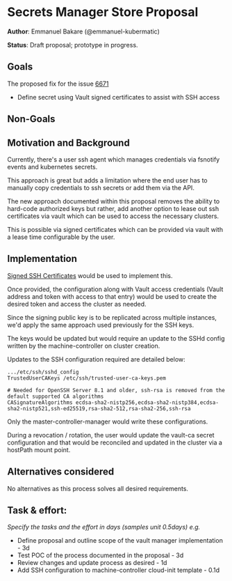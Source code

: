 # Secrets Manager Store Proposal

**Author**: Emmanuel Bakare (@emmanuel-kubermatic)

**Status**: Draft proposal; prototype in progress.

## Goals
The proposed fix for the issue [6671](https://github.com/kubermatic/kubermatic/issues/6671) 

- Define secret using Vault signed certificates to assist with SSH access

## Non-Goals


## Motivation and Background

Currently, there's a user ssh agent which manages credentials via fsnotify events and kubernetes secrets.

This approach is great but adds a limitation where the end user has to manually copy credentials to ssh secrets or add them via the API.

The new approach documented within this proposal removes the ability to hard-code authorized keys but rather, add another option to lease out ssh certificates via vault which can be used to access the necessary clusters.

This is possible via signed certificates which can be provided via vault with a lease time configurable by the user.


## Implementation

[Signed SSH Certificates](https://www.vaultproject.io/docs/secrets/ssh/signed-ssh-certificates) would be used to implement this.

Once provided, the configuration along with Vault access credentials (Vault address and token with access to that entry) would be used to create the desired token and access the cluster as needed.

Since the signing public key is to be replicated across multiple instances, we'd apply the same approach used previously for the SSH keys.

The keys would be updated but would require an update to the SSHd config written by the machine-controller on cluster creation. 

Updates to the SSH configuration required are detailed below:
```text
.../etc/ssh/sshd_config
TrustedUserCAKeys /etc/ssh/trusted-user-ca-keys.pem

# Needed for OpenSSH Server 8.1 and older, ssh-rsa is removed from the default supported CA algorithms
CASignatureAlgorithms ecdsa-sha2-nistp256,ecdsa-sha2-nistp384,ecdsa-sha2-nistp521,ssh-ed25519,rsa-sha2-512,rsa-sha2-256,ssh-rsa
```

Only the master-controller-manager would write these configurations.

During a revocation / rotation, the user would update the vault-ca secret configuration and that would be reconciled and updated in the cluster via a hostPath mount point.


## Alternatives considered

No alternatives as this process solves all desired requirements.


## Task & effort:
*Specify the tasks and the effort in days (samples unit 0.5days) e.g.*
* Define proposal and outline scope of the vault manager implementation - 3d
* Test POC of the process documented in the proposal - 3d
* Review changes and update process as desired - 1d
* Add SSH configuration to machine-controller cloud-init template - 0.1d